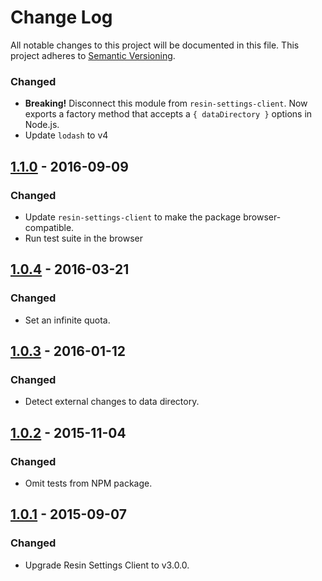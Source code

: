 # Change Log

All notable changes to this project will be documented in this file.
This project adheres to [Semantic Versioning](http://semver.org/).

### Changed

- **Breaking!** Disconnect this module from `resin-settings-client`. Now exports a factory method that accepts a `{ dataDirectory }` options in Node.js.
- Update `lodash` to v4

## [1.1.0] - 2016-09-09

### Changed

- Update `resin-settings-client` to make the package browser-compatible.
- Run test suite in the browser

## [1.0.4] - 2016-03-21

### Changed

- Set an infinite quota.

## [1.0.3] - 2016-01-12

### Changed

- Detect external changes to data directory.

## [1.0.2] - 2015-11-04

### Changed

- Omit tests from NPM package.

## [1.0.1] - 2015-09-07

### Changed

- Upgrade Resin Settings Client to v3.0.0.

[1.1.0]: https://github.com/resin-io-modules/resin-settings-storage/compare/v1.0.4...v1.1.0
[1.0.4]: https://github.com/resin-io-modules/resin-settings-storage/compare/v1.0.3...v1.0.4
[1.0.3]: https://github.com/resin-io-modules/resin-settings-storage/compare/v1.0.2...v1.0.3
[1.0.2]: https://github.com/resin-io-modules/resin-settings-storage/compare/v1.0.1...v1.0.2
[1.0.1]: https://github.com/resin-io-modules/resin-settings-storage/compare/v1.0.0...v1.0.1

